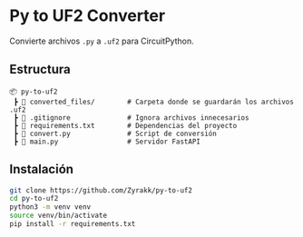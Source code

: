 # Py to UF2 Converter

Convierte archivos `.py` a `.uf2` para CircuitPython.

## Estructura

```
📦 py-to-uf2  
 ┣ 📂 converted_files/        # Carpeta donde se guardarán los archivos .uf2  
 ┣ 📜 .gitignore              # Ignora archivos innecesarios  
 ┣ 📜 requirements.txt        # Dependencias del proyecto  
 ┣ 📜 convert.py              # Script de conversión  
 ┣ 📜 main.py                 # Servidor FastAPI  
```

## Instalación

```bash
git clone https://github.com/Zyrakk/py-to-uf2
cd py-to-uf2
python3 -m venv venv
source venv/bin/activate
pip install -r requirements.txt
```
